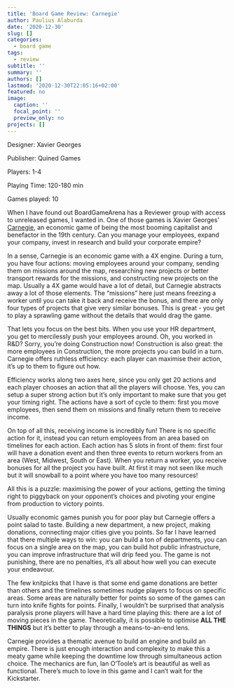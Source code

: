 ```yaml
---
title: 'Board Game Review: Carnegie'
author: Paulius Alaburda
date: '2020-12-30'
slug: []
categories:
  - board game
tags:
  - review
subtitle: ''
summary: ''
authors: []
lastmod: '2020-12-30T22:05:16+02:00'
featured: no
image:
  caption: ''
  focal_point: ''
  preview_only: no
projects: []
---
```


Designer: Xavier Georges 

Publisher: Quined Games 

Players: 1-4 

Playing Time: 120-180 min 

Games played: 10

When I have found out BoardGameArena has a Reviewer group with access to unreleased games, I wanted in. One of those games is Xavier Georges' [Carnegie](https://boardgamegeek.com/boardgame/310873/carnegie), an economic game of being the most booming capitalist and benefactor in the 19th century. Can you manage your employees, expand your company, invest in research and build your corporate empire?

In a sense, Carnegie is an economic game with a 4X engine. During a turn, you have four actions: moving employees around your company, sending them on missions around the map, researching new projects or better transport rewards for the missions, and constructing new projects on the map. Usually a 4X game would have a lot of detail, but Carnegie abstracts away a lot of those elements. The “missions” here just means freezing a worker until you can take it back and receive the bonus, and there are only four types of projects that give very similar bonuses. This is great - you get to play a sprawling game without the details that would drag the game.

That lets you focus on the best bits. When you use your HR department, you get to mercilessly push your employees around. Oh, you worked in R&D? Sorry, you’re doing Construction now! Construction is also great: the more employees in Construction, the more projects you can build in a turn. Carnegie offers ruthless efficiency: each player can maximise their action, it’s up to them to figure out how.

Efficiency works along two axes here, since you only get 20 actions and each player chooses an action that all the players will choose. Yes, you can setup a super strong action but it’s only important to make sure that you get your timing right. The actions have a sort of cycle to them: first you move employees, then send them on missions and finally return them to receive income.

On top of all this, receiving income is incredibly fun! There is no specific action for it, instead you can return employees from an area based on timelines for each action. Each action has 5 slots in front of them: first four will have a donation event and then three events to return workers from an area (West, Midwest, South or East). When you return a worker, you receive bonuses for all the project you have built. At first it may not seen like much but it will snowball to a point where you have too many resources!

All this is a puzzle: maximising the power of your actions, getting the timing right to piggyback on your opponent’s choices and pivoting your engine from production to victory points.

Usually economic games punish you for poor play but Carnegie offers a point salad to taste. Building a new department, a new project, making donations, connecting major cities give you points. So far I have learned that there multiple ways to win: you can build a ton of departments, you can focus on a single area on the map, you can build hot public infrastructure, you can improve infrastructure that will drip feed you. The game is not punishing, there are no penalties, it’s all about how well you can execute your endeavour.

The few knitpicks that I have is that some end game donations are better than others and the timelines sometimes nudge players to focus on specific areas. Some areas are naturally better for points so some of the games can turn into knife fights for points. Finally, I wouldn’t be surprised that analysis paralysis prone players will have a hard time playing this: there are a lot of moving pieces in the game. Theoretically, it is possible to optimise **ALL THE THINGS** but it’s better to play through a means-to-an-end lens.

Carnegie provides a thematic avenue to build an engine and build an empire. There is just enough interaction and complexity to make this a meaty game while keeping the downtime low through simultaneous action choice. The mechanics are fun, Ian O’Toole’s art is beautiful as well as functional. There’s much to love in this game and I can’t wait for the Kickstarter.
